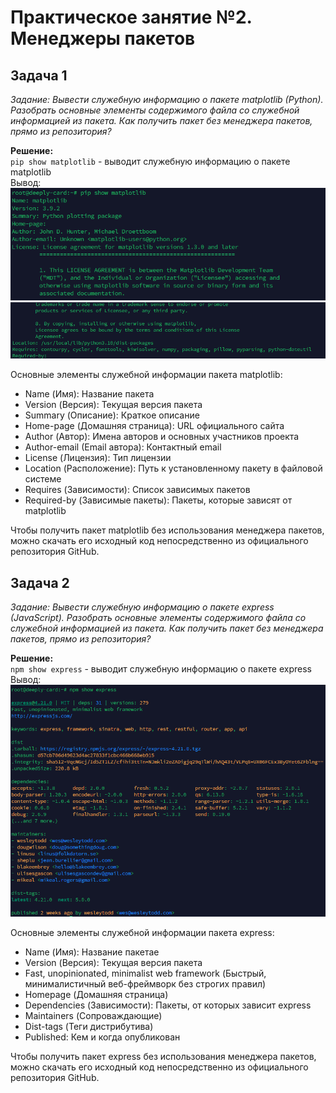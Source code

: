 # Практическое занятие №2. Менеджеры пакетов
## Задача 1

_Задание: Вывести служебную информацию о пакете matplotlib (Python). Разобрать основные элементы содержимого файла со служебной информацией из пакета. Как получить пакет без менеджера пакетов, прямо из репозитория?_


__Решение:__  
`pip show matplotlib` - выводит служебную информацию о пакете matplotlib  
Вывод:  
![pract2_1](https://raw.githubusercontent.com/Codemaster272/KonfigMIREA/refs/heads/main/pract/images/pract2/pract2_1.png)  
![/pract2_1_2](https://raw.githubusercontent.com/Codemaster272/KonfigMIREA/refs/heads/main/pract/images/pract2/pract2_1_2.png)

Основные элементы служебной информации пакета matplotlib:

- Name (Имя): Название пакета
- Version (Версия): Текущая версия пакета
- Summary (Описание): Краткое описание 
- Home-page (Домашняя страница): URL официального сайта 
- Author (Автор): Имена авторов и основных участников проекта
- Author-email (Email автора): Контактный email 
- License (Лицензия): Тип лицензии 
- Location (Расположение): Путь к установленному пакету в файловой системе
- Requires (Зависимости): Список зависимых пакетов
- Required-by (Зависимые пакеты): Пакеты, которые зависят от matplotlib


Чтобы получить пакет matplotlib без использования менеджера пакетов, можно скачать его исходный код непосредственно из официального репозитория GitHub.


## Задача 2

_Задание: Вывести служебную информацию о пакете express (JavaScript). Разобрать основные элементы содержимого файла со служебной информацией из пакета. Как получить пакет без менеджера пакетов, прямо из репозитория?_


__Решение:__  
`npm show express` - выводит служебную информацию о пакете express  
Вывод:  
![Текст описания](https://raw.githubusercontent.com/Codemaster272/KonfigMIREA/refs/heads/main/pract/images/pract2/pract2_2.png)  

Основные элементы служебной информации пакета express:

- Name (Имя): Название пакетае
- Version (Версия): Текущая версия пакета 
- Fast, unopinionated, minimalist web framework (Быстрый, минималистичный веб-фреймворк без строгих правил)
- Homepage (Домашняя страница)
- Dependencies (Зависимости): Пакеты, от которых зависит express
- Maintainers (Сопроваждающие)
- Dist-tags (Теги дистрибутива)
- Published: Кем и когда опубликован


Чтобы получить пакет express без использования менеджера пакетов, можно скачать его исходный код непосредственно из официального репозитория GitHub.

